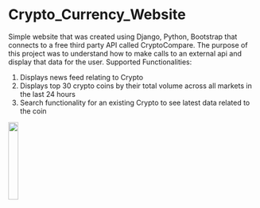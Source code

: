 # Crypto_Currency_Website
 
Simple website that was created using Django, Python, Bootstrap that connects to a free third party API called CryptoCompare.
The purpose of this project was to understand how to make calls to an external api and display that data for the user.
Supported Functionalities:
 1. Displays news feed relating to Crypto
 2. Displays top 30 crypto coins by their total volume across all markets in the last 24 hours
 3. Search functionality for an existing Crypto to see latest data related to the coin

<img src="https://create-react-app.dev/img/logo.svg" width="20%" />
